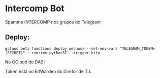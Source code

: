 # Intercomp Bot
Spamma INTERCOMP nos grupos do Telegram


## Deploy:
```
gcloud beta functions deploy webhook --set-env-vars "TELEGRAM_TOKEN=[SECRET]" --runtime python37 --trigger-http
```

Na GCloud do DASI

Token está no BitWarden do Diretor de T.I.